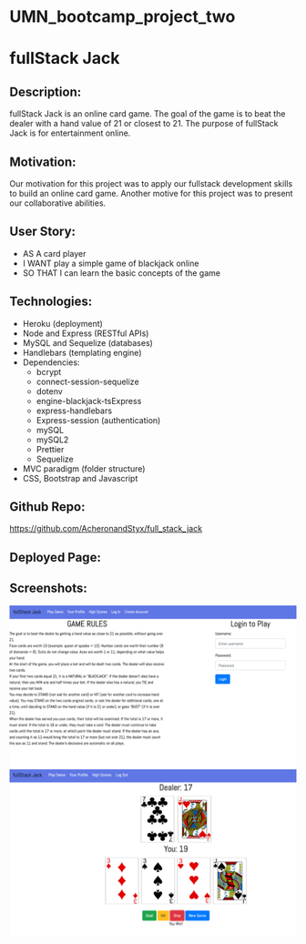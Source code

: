 # UMN_bootcamp_project_two
# fullStack Jack

## Description:

fullStack Jack is an online card game. The goal of the game is to beat the dealer with a hand value of 21 or closest to 21. The purpose of fullStack Jack is for entertainment online. 

## Motivation:
Our motivation for this project was to apply our fullstack development skills to build an online card game. Another motive for this project was to present our collaborative abilities. 

## User Story:
- AS A card player
- I WANT play a simple game of blackjack online
- SO THAT I can learn the basic concepts of the game


## Technologies:
- Heroku (deployment)
- Node and Express (RESTful APIs)
- MySQL and Sequelize (databases)
- Handlebars (templating engine)
- Dependencies:
    - bcrypt
    - connect-session-sequelize
    - dotenv
    - engine-blackjack-tsExpress
    - express-handlebars
    - Express-session (authentication)
    - mySQL
    - mySQL2
    - Prettier
    - Sequelize
- MVC paradigm (folder structure)
- CSS, Bootstrap and Javascript 

## Github Repo: 
https://github.com/AcheronandStyx/full_stack_jack

## Deployed Page: 

## Screenshots: 
<img src="./public/images/screenshots/create_account.png">
<img src="./public/images/screenshots/gameplay.png">